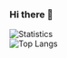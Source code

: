 ### Hi there 👋

<!--
**RezaRahemtola/RezaRahemtola** is a ✨ _special_ ✨ repository because its `README.md` (this file) appears on your GitHub profile.

Here are some ideas to get you started:

- 🔭 I’m currently working on ...
- 🌱 I’m currently learning ...
- 👯 I’m looking to collaborate on ...
- 🤔 I’m looking for help with ...
- 💬 Ask me about ...
- 📫 How to reach me: ...
- 😄 Pronouns: ...
- ⚡ Fun fact: ...
-->

![Statistics](https://github-readme-stats.vercel.app/api?username=RezaRahemtola&show_icons=true&count_private=true&theme=radical)  
![Top Langs](https://github-readme-stats.vercel.app/api/top-langs/?username=RezaRahemtola&theme=radical&layout=compact&count_private=true)
